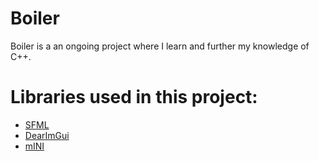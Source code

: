 # Boiler
Boiler is a an ongoing project where I learn and further my knowledge of C++.

# Libraries used in this project:
* [SFML](https://www.sfml-dev.org/)
* [DearImGui](https://github.com/ocornut/imgui)
* [mINI](https://github.com/pulzed/mINI)
